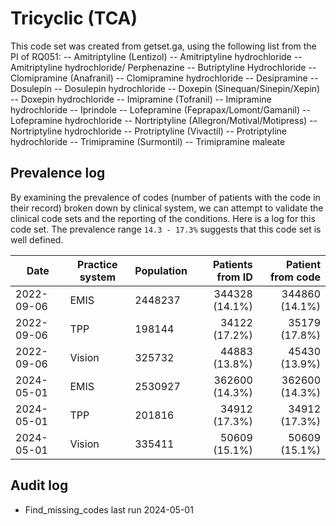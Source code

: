 # Tricyclic (TCA)

This code set was created from getset.ga, using the following list from the PI of RQ051:
-- Amitriptyline (Lentizol)
-- Amitriptyline hydrochloride
-- Amitriptyline hydrochloride/ Perphenazine
-- Butriptyline Hydrochloride
-- Clomipramine (Anafranil)
-- Clomipramine hydrochloride
-- Desipramine
-- Dosulepin
-- Dosulepin hydrochloride
-- Doxepin (Sinequan/Sinepin/Xepin)
-- Doxepin hydrochloride
-- Imipramine (Tofranil)
-- Imipramine hydrochloride
-- Iprindole
-- Lofepramine (Feprapax/Lomont/Gamanil)
-- Lofepramine hydrochloride
-- Nortriptyline (Allegron/Motival/Motipress)
-- Nortriptyline hydrochloride
-- Protriptyline (Vivactil)
-- Protriptyline hydrochloride
-- Trimipramine (Surmontil)
-- Trimipramine maleate

## Prevalence log

By examining the prevalence of codes (number of patients with the code in their record) broken down by clinical system, we can attempt to validate the clinical code sets and the reporting of the conditions. Here is a log for this code set. The prevalence range `14.3 - 17.3%` suggests that this code set is well defined.

| Date       | Practice system | Population | Patients from ID | Patient from code |
| ---------- | --------------- | ---------- | ---------------: | ----------------: |
| 2022-09-06 | EMIS            | 2448237    |   344328 (14.1%) |    344860 (14.1%) |
| 2022-09-06 | TPP             | 198144     |    34122 (17.2%) |     35179 (17.8%) |
| 2022-09-06 | Vision          | 325732     |    44883 (13.8%) |     45430 (13.9%) |
| 2024-05-01 | EMIS            | 2530927    |   362600 (14.3%) |    362600 (14.3%) |
| 2024-05-01 | TPP             | 201816     |    34912 (17.3%) |     34912 (17.3%) |
| 2024-05-01 | Vision          | 335411     |    50609 (15.1%) |     50609 (15.1%) |

## Audit log

- Find_missing_codes last run 2024-05-01
